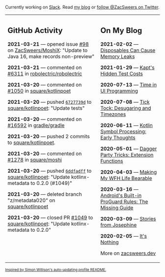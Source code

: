 Currently working on [Slack](https://slack.com/). Read [my blog](https://zacsweers.dev/) or [follow @ZacSweers on Twitter](https://twitter.com/ZacSweers).

<table><tr><td valign="top" width="60%">

## GitHub Activity
<!-- githubActivity starts -->
**2021-03-21** — opened issue [#98](https://api.github.com/repos/ZacSweers/MoshiX/issues/98) on [ZacSweers/MoshiX](https://api.github.com/repos/ZacSweers/MoshiX): "Update to Java 16, make records non-preview"

**2021-03-21** — commented on [#6311](https://github.com/robolectric/robolectric/issues/6311#issuecomment-803511875) in [robolectric/robolectric](https://api.github.com/repos/robolectric/robolectric)

**2021-03-20** — commented on [#1050](https://github.com/square/kotlinpoet/pull/1050#issuecomment-803492092) in [square/kotlinpoet](https://api.github.com/repos/square/kotlinpoet)

**2021-03-20** — pushed [`6727739d`](https://github.com/square/kotlinpoet/commit/6727739d0589197986c9e16c25c8d73800a58843) to [square/kotlinpoet](https://api.github.com/repos/square/kotlinpoet): "Update tests"

**2021-03-20** — commented on [#16592](https://github.com/gradle/gradle/issues/16592#issuecomment-803490968) in [gradle/gradle](https://api.github.com/repos/gradle/gradle)

**2021-03-20** — pushed 2 commits to [square/kotlinpoet](https://api.github.com/repos/square/kotlinpoet).

**2021-03-20** — commented on [#1278](https://github.com/square/moshi/issues/1278#issuecomment-803476334) in [square/moshi](https://api.github.com/repos/square/moshi)

**2021-03-20** — pushed [`6ddfadff`](https://github.com/square/kotlinpoet/commit/6ddfadffb581d4b22a8e83ee4fa3060c2a30d374) to [square/kotlinpoet](https://api.github.com/repos/square/kotlinpoet): "Update kotlinx-metadata to 0.2.0 (#1049)"

**2021-03-20** — deleted branch "z/metadata020" on [square/kotlinpoet](https://api.github.com/repos/square/kotlinpoet)

**2021-03-20** — closed PR [#1049](https://api.github.com/repos/square/kotlinpoet/pulls/1049) to [square/kotlinpoet](https://api.github.com/repos/square/kotlinpoet): "Update kotlinx-metadata to 0.2.0"
<!-- githubActivity ends -->
</td><td valign="top" width="40%">

## On My Blog
<!-- blog starts -->
**2021-02-02** — [Disposables Can Cause Memory Leaks](https://www.zacsweers.dev/disposables-can-cause-memory-leaks/)

**2021-01-29** — [Kapt's Hidden Test Costs](https://www.zacsweers.dev/kapts-hidden-test-costs/)

**2020-07-13** — [Time in UI Programming](https://www.zacsweers.dev/time-in-ui/)

**2020-07-08** — [Tick Tock: Desugaring and Timezones](https://www.zacsweers.dev/ticktock-desugaring-timezones/)

**2020-06-11** — [Kotlin Symbol Processing: Early Thoughts](https://www.zacsweers.dev/kotlin-symbol-processor-early-thoughts/)

**2020-05-01** — [Dagger Party Tricks: Extension Functions](https://www.zacsweers.dev/dagger-party-tricks-extension-functions/)

**2020-04-03** — [Making My WFH Life Bearable](https://www.zacsweers.dev/making-wfh-life-bearable/)

**2020-03-16** — [Android's Built-in ProGuard Rules: The Missing Guide](https://www.zacsweers.dev/android-proguard-rules/)

**2020-03-09** — [Stories from Josephine](https://www.zacsweers.dev/stories-from-josephine/)

**2020-02-05** — [It's Nothing](https://www.zacsweers.dev/its-nothing/)
<!-- blog ends -->
More on [zacsweers.dev](https://zacsweers.dev/)
</td></tr></table>

<sub><a href="https://simonwillison.net/2020/Jul/10/self-updating-profile-readme/">Inspired by Simon Willison's auto-updating profile README.</a></sub>